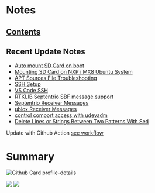 <!--
**dino920135/dino920135** is a ✨ _special_ ✨ repository because its `README.md` (this file) appears on your GitHub profile.
-->
<!-- # About me -->
# Notes
## [Contents](https://dino920135.github.io/Notes/#/page/contents)
## Recent Update Notes
<!-- BLOG-POST-LIST:START -->
- [Auto mount SD Card on boot](https://dino920135.github.io/Notes//#/page/Auto%20mount%20SD%20Card%20on%20boot)
- [Mounting SD Card on NXP i.MX8 Ubuntu System](https://dino920135.github.io/Notes//#/page/Mounting%20SD%20Card%20on%20NXP%20i.MX8%20Ubuntu%20System)
- [APT Sources File Troubleshooting](https://dino920135.github.io/Notes//#/page/APT%20Sources%20File%20Troubleshooting)
- [SSH Setup](https://dino920135.github.io/Notes//#/page/SSH%20Setup)
- [VS Code SSH](https://dino920135.github.io/Notes//#/page/VS%20Code%20SSH)
- [RTKLIB Septentrio SBF message support](https://dino920135.github.io/Notes//#/page/RTKLIB%20Septentrio%20SBF%20message%20support)
- [Septentrio Receiver Messages](https://dino920135.github.io/Notes//#/page/Septentrio%20Receiver%20Messages)
- [ublox Receiver Messages](https://dino920135.github.io/Notes//#/page/ublox%20Receiver%20Messages)
- [control comport access with udevadm](https://dino920135.github.io/Notes//#/page/control%20comport%20access%20with%20udevadm)
- [Delete Lines or Strings Between Two Patterns With Sed](https://dino920135.github.io/Notes//#/page/Delete%20Lines%20or%20Strings%20Between%20Two%20Patterns%20With%20Sed)
<!-- BLOG-POST-LIST:END -->

Update with Github Action [see workflow](https://github.com/dino920135/dino920135/tree/main/.github/workflows)

# Summary
![Github Card profile-details](http://github-profile-summary-cards.vercel.app/api/cards/profile-details?username=dino920135&theme=github_dark)

![](http://github-profile-summary-cards.vercel.app/api/cards/stats?username=dino920135&theme=github_dark) ![](http://github-profile-summary-cards.vercel.app/api/cards/repos-per-language?username=dino920135&theme=github_dark)
